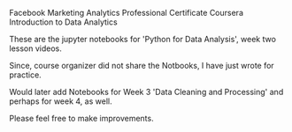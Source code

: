 Facebook Marketing Analytics Professional Certificate
Coursera
Introduction to Data Analytics

These are the jupyter notebooks for 'Python for Data Analysis',  week two lesson videos.

Since, course organizer did not share the Notbooks, I have just wrote for practice. 

Would later add Notebooks for Week 3 'Data Cleaning and Processing' and perhaps for week 4, as well.

Please feel free to make improvements.